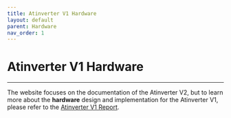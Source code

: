 ```yaml
---
title: Atinverter V1 Hardware
layout: default
parent: Hardware
nav_order: 1
---
```


# **Atinverter V1 Hardware**
***

The website focuses on the documentation of the Atinverter V2, but to learn more about the **hardware** design and implementation for the Atinverter V1, please refer to the [Atinverter V1 Report](https://digitalcommons.calpoly.edu/eesp/617/).